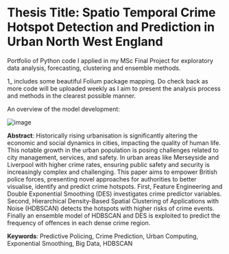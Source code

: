# Thesis Title: Spatio Temporal Crime Hotspot Detection and Prediction in Urban North West England

Portfolio of Python code I applied in my MSc Final Project for exploratory data analysis, forecasting, clustering and ensemble methods. 

1_ includes some beautiful Folium package mapping. Do check back as more code will be uploaded weekly as I aim to present the analysis process and methods in the clearest possible manner.

An overview of the model development:

![image](https://user-images.githubusercontent.com/14150309/143782449-3c0b5140-dd1b-4b64-809d-d2795eb9fc49.png)


**Abstract**:
Historically rising urbanisation is significantly altering the economic and social dynamics in cities, impacting the quality of human life. This notable growth in the urban population is posing challenges related to city management, services, and safety. In urban areas like Merseyside and Liverpool with higher crime rates, ensuring public safety and security is increasingly complex and challenging. This paper aims to empower British police forces, presenting novel approaches for authorities to better visualise, identify and predict crime hotspots. First, Feature Engineering and Double Exponential Smoothing (DES) investigates crime predictor variables. Second, Hierarchical Density-Based Spatial Clustering of Applications with Noise (HDBSCAN) detects the hotspots with higher risks of crime events. Finally an ensemble model of HDBSCAN and DES is exploited to predict the frequency of offences in each dense crime region.

**Keywords**: Predictive Policing, Crime Prediction, Urban Computing, Exponential Smoothing, Big Data, HDBSCAN
